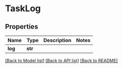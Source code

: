 # TaskLog


## Properties
Name | Type | Description | Notes
------------ | ------------- | ------------- | -------------
**log** | **str** |  | 

[[Back to Model list]](../#documentation-for-models) [[Back to API list]](../#documentation-for-api-endpoints) [[Back to README]](../)


